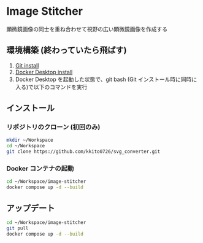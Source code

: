 # Image Stitcher

顕微鏡画像の同士を重ね合わせて視野の広い顕微鏡画像を作成する

## 環境構築 (終わっていたら飛ばす)

1. [Git install](https://qiita.com/T-H9703EnAc/items/4fbe6593d42f9a844b1c)
2. [Docker Desktop install](https://docs.docker.com/get-docker/)
3. Docker Desktop を起動した状態で、git bash (Git インストール時に同時に入る)で以下のコマンドを実行

## インストール

### リポジトリのクローン (初回のみ)

```bash
mkdir ~/Workspace
cd ~/Workspace
git clone https://github.com/kkito0726/svg_converter.git
```

### Docker コンテナの起動

```bash
cd ~/Workspace/image-stitcher
docker compose up -d --build
```

## アップデート

```bash
cd ~/Workspace/image-stitcher
git pull
docker compose up -d --build
```
